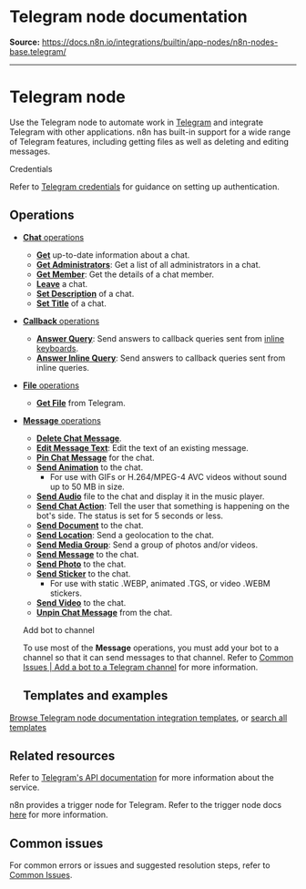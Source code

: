 # Telegram node documentation

**Source:** https://docs.n8n.io/integrations/builtin/app-nodes/n8n-nodes-base.telegram/

---

# Telegram node

Use the Telegram node to automate work in [Telegram](https://telegram.org/) and integrate Telegram with other applications. n8n has built-in support for a wide range of Telegram features, including getting files as well as deleting and editing messages.

Credentials

Refer to [Telegram credentials](../../credentials/telegram/) for guidance on setting up authentication.

## Operations

- [**Chat** operations](chat-operations/)
  - [**Get**](chat-operations/#get-chat) up-to-date information about a chat.
  - [**Get Administrators**](chat-operations/#get-administrators): Get a list of all administrators in a chat.
  - [**Get Member**](chat-operations/#get-chat-member): Get the details of a chat member.
  - [**Leave**](chat-operations/#leave-chat) a chat.
  - [**Set Description**](chat-operations/#set-description) of a chat.
  - [**Set Title**](chat-operations/#set-title) of a chat.
- [**Callback** operations](callback-operations/)
  - [**Answer Query**](callback-operations/#answer-query): Send answers to callback queries sent from [inline keyboards](https://core.telegram.org/bots/features#inline-keyboards).
  - [**Answer Inline Query**](callback-operations/#answer-inline-query): Send answers to callback queries sent from inline queries.
- [**File** operations](file-operations/)
  - [**Get File**](file-operations/#get-file) from Telegram.
- [**Message** operations](message-operations/)

  - [**Delete Chat Message**](message-operations/#delete-chat-message).
  - [**Edit Message Text**](message-operations/#edit-message-text): Edit the text of an existing message.
  - [**Pin Chat Message**](message-operations/#pin-chat-message) for the chat.
  - [**Send Animation**](message-operations/#send-animation) to the chat.
    - For use with GIFs or H.264/MPEG-4 AVC videos without sound up to 50 MB in size.
  - [**Send Audio**](message-operations/#send-audio) file to the chat and display it in the music player.
  - [**Send Chat Action**](message-operations/#send-chat-action): Tell the user that something is happening on the bot's side. The status is set for 5 seconds or less.
  - [**Send Document**](message-operations/#send-document) to the chat.
  - [**Send Location**](message-operations/#send-location): Send a geolocation to the chat.
  - [**Send Media Group**](message-operations/#send-media-group): Send a group of photos and/or videos.
  - [**Send Message**](message-operations/#send-message) to the chat.
  - [**Send Photo**](message-operations/#send-photo) to the chat.
  - [**Send Sticker**](message-operations/#send-sticker) to the chat.
    - For use with static .WEBP, animated .TGS, or video .WEBM stickers.
  - [**Send Video**](message-operations/#send-video) to the chat.
  - [**Unpin Chat Message**](message-operations/#unpin-chat-message) from the chat.

  Add bot to channel

  To use most of the **Message** operations, you must add your bot to a channel so that it can send messages to that channel. Refer to [Common Issues | Add a bot to a Telegram channel](common-issues/#add-a-bot-to-a-telegram-channel) for more information.

  ## Templates and examples

[Browse Telegram node documentation integration templates](https://n8n.io/integrations/telegram/), or [search all templates](https://n8n.io/workflows/)

## Related resources

Refer to [Telegram's API documentation](https://core.telegram.org/bots/api) for more information about the service.

n8n provides a trigger node for Telegram. Refer to the trigger node docs [here](../../trigger-nodes/n8n-nodes-base.telegramtrigger/) for more information.

## Common issues

For common errors or issues and suggested resolution steps, refer to [Common Issues](common-issues/).
